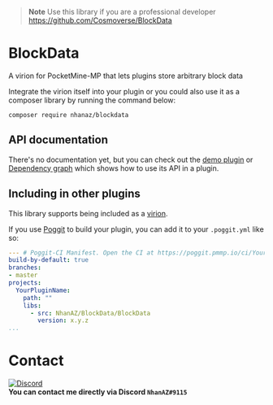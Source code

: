 > **Note**
> Use this library if you are a professional developer
> https://github.com/Cosmoverse/BlockData

# BlockData
A virion for PocketMine-MP that lets plugins store arbitrary block data

Integrate the virion itself into your plugin or you could also use it as a composer library by running the command below:

`composer require nhanaz/blockdata`

## API documentation
There's no documentation yet, but you can check out the [demo plugin](https://github.com/NhanAZ/BlockData_Example_Plugin) or [Dependency graph](https://github.com/NhanAZ/BlockData/network/dependents) which shows how to use its API in a plugin.

## Including in other plugins
This library supports being included as a [virion](https://github.com/poggit/support/blob/master/virion.md).

If you use [Poggit](https://poggit.pmmp.io) to build your plugin, you can add it to your `.poggit.yml` like so:

```yml
--- # Poggit-CI Manifest. Open the CI at https://poggit.pmmp.io/ci/YourGithubUserName/YourPluginName
build-by-default: true
branches:
- master
projects:
  YourPluginName:
    path: ""
    libs:
      - src: NhanAZ/BlockData/BlockData
        version: x.y.z
...

```

# Contact
[![Discord](https://img.shields.io/discord/986553214889517088?label=discord&color=7289DA&logo=discord)](https://discord.gg/j2X83ujT6c)\
**You can contact me directly via Discord `NhanAZ#9115`**
